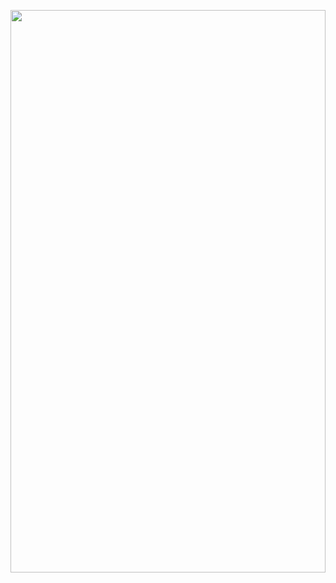 <img style="width: 100%;height: 900px;"
  src="https://cdn.jsdelivr.net/gh/SaajanM/SaajanM@82a5d1266c0d180163a43d0e13bcd23bc334b378/website.svg?sanitize=true">